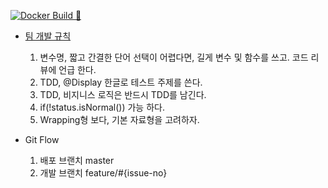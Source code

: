 [![Docker Build 🚀](https://github.com/fastcampus-711/backend/actions/workflows/build.yaml/badge.svg)](https://github.com/fastcampus-711/backend/actions/workflows/build.yaml)


- [팀 개발 규칙](https://github.com/fastcampus-711/backend/wiki/Spring-Convention)
    1. 변수명, 짧고 간결한 단어 선택이 어렵다면, 길게 변수 및 함수를 쓰고. 코드 리뷰에 언급 한다.
    2. TDD, @Display 한글로 테스트 주제를 쓴다.
    3. TDD, 비지니스 로직은 반드시 TDD를 남긴다.
    4. if(!status.isNormal()) 가능 하다.
    5. Wrapping형 보다, 기본 자료형을 고려하자.
  
- Git Flow
    1. 배포 브랜치  master
    2. 개발 브랜치  feature/#{issue-no}